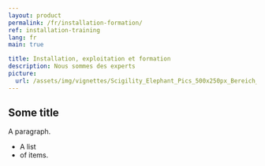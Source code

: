 ```yaml
---
layout: product
permalink: /fr/installation-formation/
ref: installation-training
lang: fr
main: true

title: Installation, exploitation et formation
description: Nous sommes des experts
picture:
  url: /assets/img/vignettes/Scigility_Elephant_Pics_500x250px_Bereich_2.jpg
---
```


## Some title

A paragraph.

* A list
* of items.
